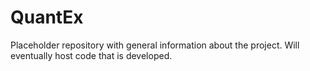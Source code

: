 # QuantEx

Placeholder repository with general information about the project. Will eventually host code that is developed.